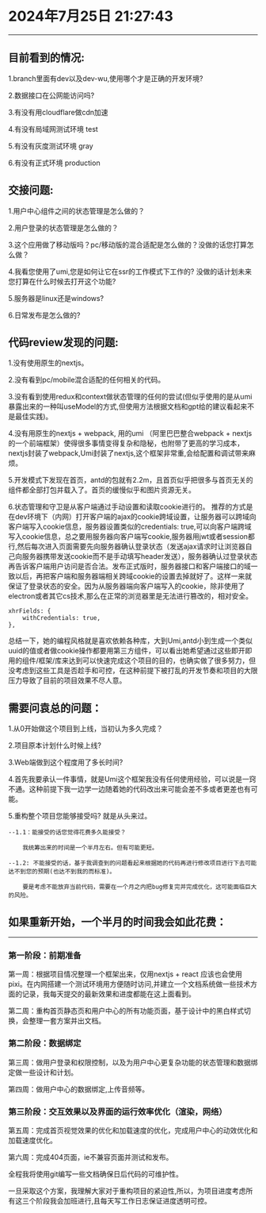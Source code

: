 # 2024年7月25日 21:27:43
------------------------------------------------
## 目前看到的情况:
1.branch里面有dev以及dev-wu,使用哪个才是正确的开发环境?

2.数据接口在公网能访问吗?

3.有没有用cloudflare做cdn加速

4.有没有局域网测试环境 test

5.有没有灰度测试环境  gray

6.有没有正式环境  production



## 交接问题:
1.用户中心组件之间的状态管理是怎么做的？

2.用户登录的状态管理是怎么做的？

3.这个应用做了移动版吗？pc/移动版的混合适配是怎么做的？没做的话您打算怎么做？

4.我看您使用了umi,您是如何让它在ssr的工作模式下工作的? 没做的话计划未来您打算在什么时候去打开这个功能?

5.服务器是linux还是windows?

6.日常发布是怎么做的?

## 代码review发现的问题:
1.没有使用原生的nextjs。

2.没有看到pc/mobile混合适配的任何相关的代码。

3.没有看到使用redux和context做状态管理的任何的尝试(但似乎使用的是从umi暴露出来的一种叫useModel的方式,但使用方法根据文档和gpt给的建议看起来不是最佳实践)。

4.没有用原生的nextjs + webpack, 用的umi （阿里巴巴整合webpack + nextjs的一个前端框架）使得很多事情变得复杂和隐秘，也附带了更高的学习成本，nextjs封装了webpack,Umi封装了nextjs,这个框架非常重,会给配置和调试带来麻烦。

5.开发模式下发现在首页，antd的包就有2.2m，且首页似乎把很多与首页无关的组件都全部打包并载入了。首页的缓慢似乎和图片资源无关。

6.状态管理和守卫是从客户端通过手动设置和读取cookie进行的。
推荐的方式是在dev环境下（内网）打开客户端的ajax的cookie跨域设置，让服务器可以跨域向客户端写入cookie信息，服务器设置类似的credentials: true,可以向客户端跨域写入cookie信息，总之要用服务器向客户端写cookie,服务器用jwt或者session都行,然后每次进入页面需要先向服务器确认登录状态（发送ajax请求时让浏览器自己向服务器携带发送cookie而不是手动填写header发送），服务器确认过登录状态再告诉客户端用户访问是否合法。发布正式版时，服务器接口和客户端接口的域一致以后，再把客户端和服务器端相关跨域cookie的设置去掉就好了。这样一来就保证了登录状态的安全。因为从服务器端向客户端写入的cookie，除非使用了electron或者其它cs技术,那么在正常的浏览器里是无法进行篡改的，相对安全。

    xhrFields: {
        withCredentials: true,
    },

总结一下，她的编程风格就是喜欢依赖各种库，大到Umi,antd小到生成一个类似uuid的值或者做cookie操作都要用第三方组件，可以看出她希望通过这些即开即用的组件/框架/库来达到可以快速完成这个项目的目的，也确实做了很多努力，但没考虑到这些工具是否趁手和可控，在这种前提下被打乱的开发节奏和项目的大限压力导致了目前的项目效果不尽人意。

## 需要问袁总的问题：
1.从0开始做这个项目到上线，当初认为多久完成？

2.项目原本计划什么时候上线?

3.Web端做到这个程度用了多长时间?

4.首先我要承认一件事情，就是Umi这个框架我没有任何使用经验，可以说是一窍不通。这种前提下我一边学一边随着她的代码改出来可能会差不多或者更差也有可能。

5.重构整个项目您能够接受吗? 就是从头来过。

    --1.1：能接受的话您觉得花费多久能接受？

        我统筹出来的时间是一个半月左右。但有可能更短。

    --1.2: 不能接受的话，基于我调查到的问题看起来根据她的代码再进行修改项目进行下去可能达不到您的预期(也达不到我的而标准)。

        要是考虑不能放弃当前代码，需要在一个月之内把bug修复完并完成优化，这可能面临巨大的风险。



## 如果重新开始，一个半月的时间我会如此花费：
-------------------------------------------------
### 第一阶段：前期准备
第一周：根据项目情况整理一个框架出来，仅用nextjs + react 应该也会使用pixi。在内网搭建一个测试环境用方便随时访问,并建立一个文档系统做一些技术方面的记录，我每天提交的最新效果和进度都能在这上面看到。

第二周：重构首页静态页和用户中心的所有功能页面，基于设计中的黑白样式切换，会整理一套方案并出文档。

### 第二阶段：数据绑定
第三周：做用户登录和权限控制，以及为用户中心更复杂功能的状态管理和数据绑定做一些设计和计划。

第四周：做用户中心的数据绑定,上传音频等。

### 第三阶段：交互效果以及界面的运行效率优化（渲染，网络）
第五周：完成首页视觉效果的优化和加载速度的优化，完成用户中心的动效优化和加载速度优化。

第六周：完成404页面，ie不兼容页面并测试和发布。

全程我将使用git编写一些文档确保日后代码的可维护性。

一旦采取这个方案，我理解大家对于重构项目的紧迫性,所以，为项目进度考虑所有这三个阶段我会加班进行,且每天写工作日志保证进度透明可控。



